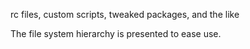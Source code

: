 rc files, custom scripts, tweaked packages, and the like

The file system hierarchy is presented to ease use.
